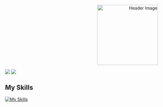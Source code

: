 <p align="right" style="margin-bottom: 0;">
  <img src="https://github.com/shimauma0312/shimauma0312/blob/main/kita-kita-ikuyo-unscreen.gif" alt="Header Image" style="height: 200px;">
</p>

 <a width=50 height=50>
  
 ![](http://github-profile-summary-cards.vercel.app/api/cards/repos-per-language?username=shimauma0312&theme=vue ) 
 ![](http://github-profile-summary-cards.vercel.app/api/cards/most-commit-language?username=shimauma0312&theme=vue ) 
 
 </a>

## My Skills
[![My Skills](https://skillicons.dev/icons?i=docker,discord,github,gitlab,go,java,js,maven,mysql,p5js,php,raspberrypi,ts,vscode)](https://skillicons.dev)

